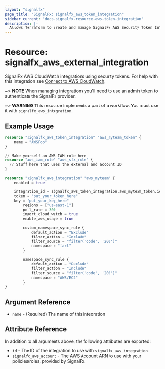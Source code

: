 ```yaml
---
layout: "signalfx"
page_title: "SignalFx: signalfx_aws_token_integration"
sidebar_current: "docs-signalfx-resource-aws-token-integration"
description: |-
  Allows Terraform to create and manage SignalFx AWS Security Token Integrations
---
```


# Resource: signalfx_aws_external_integration

SignalFx AWS CloudWatch integrations using security tokens. For help with this integration see [Connect to AWS CloudWatch](https://docs.signalfx.com/en/latest/integrations/amazon-web-services.html#connect-to-aws).

~> **NOTE** When managing integrations you'll need to use an admin token to authenticate the SignalFx provider.

~> **WARNING** This resource implements a part of a workflow. You must use it with `signalfx_aws_integration`.

## Example Usage

```terraform
resource "signalfx_aws_token_integration" "aws_myteam_token" {
    name = "AWSFoo"
}

// Make yourself an AWS IAM role here
resource "aws_iam_role" "aws_sfx_role" {
  // Stuff here that uses the external and account ID
}

resource "signalfx_aws_integration" "aws_myteam" {
    enabled = true

    integration_id = signalfx_aws_token_integration.aws_myteam_token.id
    token = "put_your_token_here"
    key = "put_your_key_here"
		regions = ["us-east-1"]
		poll_rate = 300
		import_cloud_watch = true
		enable_aws_usage = true

		custom_namespace_sync_rule {
			default_action = "Exclude"
			filter_action = "Include"
			filter_source = "filter('code', '200')"
			namespace = "fart"
		}

		namespace_sync_rule {
			default_action = "Exclude"
			filter_action = "Include"
			filter_source = "filter('code', '200')"
			namespace = "AWS/EC2"
		}
}
```

## Argument Reference

* `name` - (Required) The name of this integration

## Attribute Reference

In addition to all arguments above, the following attributes are exported:

* `id` - The ID of the integration to use with `signalfx_aws_integration`
* `signalfx_aws_account` - The AWS Account ARN to use with your policies/roles, provided by SignalFx.
